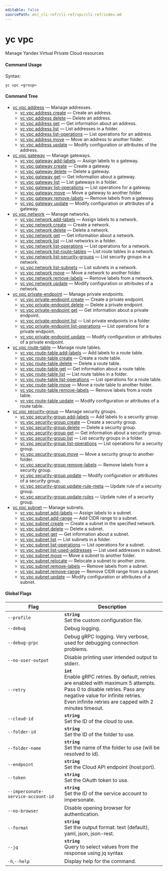 ```yaml
---
editable: false
sourcePath: en/_cli-ref/cli-ref/vpc/cli-ref/index.md
---
```


# yc vpc

Manage Yandex Virtual Private Cloud resources

#### Command Usage

Syntax: 

`yc vpc <group>`

#### Command Tree

- [yc vpc address](address/index.md) — Manage addresses.
	- [yc vpc address create](address/create.md) — Create an address.
	- [yc vpc address delete](address/delete.md) — Delete an address.
	- [yc vpc address get](address/get.md) — Get information about an address.
	- [yc vpc address list](address/list.md) — List addresses in a folder.
	- [yc vpc address list-operations](address/list-operations.md) — List operations for an address.
	- [yc vpc address move](address/move.md) — Move an address to another folder.
	- [yc vpc address update](address/update.md) — Modify configuration or attributes of the address.
- [yc vpc gateway](gateway/index.md) — Manage gateways.
	- [yc vpc gateway add-labels](gateway/add-labels.md) — Assign labels to a gateway.
	- [yc vpc gateway create](gateway/create.md) — Create a gateway.
	- [yc vpc gateway delete](gateway/delete.md) — Delete a gateway.
	- [yc vpc gateway get](gateway/get.md) — Get information about a gateway.
	- [yc vpc gateway list](gateway/list.md) — List gateways in a folder.
	- [yc vpc gateway list-operations](gateway/list-operations.md) — List operations for a gateway.
	- [yc vpc gateway move](gateway/move.md) — Move a gateway to another folder.
	- [yc vpc gateway remove-labels](gateway/remove-labels.md) — Remove labels from a gateway.
	- [yc vpc gateway update](gateway/update.md) — Modify configuration or attributes of a gateway.
- [yc vpc network](network/index.md) — Manage networks.
	- [yc vpc network add-labels](network/add-labels.md) — Assign labels to a network.
	- [yc vpc network create](network/create.md) — Create a network.
	- [yc vpc network delete](network/delete.md) — Delete a network.
	- [yc vpc network get](network/get.md) — Get information about a network.
	- [yc vpc network list](network/list.md) — List networks in a folder.
	- [yc vpc network list-operations](network/list-operations.md) — List operations for a network.
	- [yc vpc network list-route-tables](network/list-route-tables.md) — List route tables in a network.
	- [yc vpc network list-security-groups](network/list-security-groups.md) — List security groups in a network.
	- [yc vpc network list-subnets](network/list-subnets.md) — List subnets in a network.
	- [yc vpc network move](network/move.md) — Move a network to another folder.
	- [yc vpc network remove-labels](network/remove-labels.md) — Remove labels from a network.
	- [yc vpc network update](network/update.md) — Modify configuration or attributes of a network.
- [yc vpc private-endpoint](private-endpoint/index.md) — Manage private endpoints.
	- [yc vpc private-endpoint create](private-endpoint/create.md) — Create a private endpoint.
	- [yc vpc private-endpoint delete](private-endpoint/delete.md) — Delete a private endpoint.
	- [yc vpc private-endpoint get](private-endpoint/get.md) — Get information about a private endpoint.
	- [yc vpc private-endpoint list](private-endpoint/list.md) — List private endpoints in a folder.
	- [yc vpc private-endpoint list-operations](private-endpoint/list-operations.md) — List operations for a private endpoint.
	- [yc vpc private-endpoint update](private-endpoint/update.md) — Modify configuration or attributes of a private endpoint.
- [yc vpc route-table](route-table/index.md) — Manage route tables.
	- [yc vpc route-table add-labels](route-table/add-labels.md) — Add labels to a route table.
	- [yc vpc route-table create](route-table/create.md) — Create a route table.
	- [yc vpc route-table delete](route-table/delete.md) — Delete a route table.
	- [yc vpc route-table get](route-table/get.md) — Get information about a route table.
	- [yc vpc route-table list](route-table/list.md) — List route tables in a folder.
	- [yc vpc route-table list-operations](route-table/list-operations.md) — List operations for a route table.
	- [yc vpc route-table move](route-table/move.md) — Move a route table to another folder.
	- [yc vpc route-table remove-labels](route-table/remove-labels.md) — Remove labels from a route table.
	- [yc vpc route-table update](route-table/update.md) — Modify configuration or attributes of a route table.
- [yc vpc security-group](security-group/index.md) — Manage security groups.
	- [yc vpc security-group add-labels](security-group/add-labels.md) — Add labels to a security group.
	- [yc vpc security-group create](security-group/create.md) — Create a security group.
	- [yc vpc security-group delete](security-group/delete.md) — Delete a security group.
	- [yc vpc security-group get](security-group/get.md) — Get information about a security group.
	- [yc vpc security-group list](security-group/list.md) — List security groups in a folder.
	- [yc vpc security-group list-operations](security-group/list-operations.md) — List operations for a security group.
	- [yc vpc security-group move](security-group/move.md) — Move a security group to another folder.
	- [yc vpc security-group remove-labels](security-group/remove-labels.md) — Remove labels from a security group.
	- [yc vpc security-group update](security-group/update.md) — Modify configuration or attributes of a security group.
	- [yc vpc security-group update-rule-meta](security-group/update-rule-meta.md) — Update rule of a security group.
	- [yc vpc security-group update-rules](security-group/update-rules.md) — Update rules of a security group.
- [yc vpc subnet](subnet/index.md) — Manage subnets.
	- [yc vpc subnet add-labels](subnet/add-labels.md) — Assign labels to a subnet.
	- [yc vpc subnet add-range](subnet/add-range.md) — Add CIDR range to a subnet.
	- [yc vpc subnet create](subnet/create.md) — Create a subnet in the specified network.
	- [yc vpc subnet delete](subnet/delete.md) — Delete a subnet.
	- [yc vpc subnet get](subnet/get.md) — Get information about a subnet.
	- [yc vpc subnet list](subnet/list.md) — List subnets in a folder.
	- [yc vpc subnet list-operations](subnet/list-operations.md) — List operations for a subnet.
	- [yc vpc subnet list-used-addresses](subnet/list-used-addresses.md) — List used addresses in subnet.
	- [yc vpc subnet move](subnet/move.md) — Move a subnet to another folder.
	- [yc vpc subnet relocate](subnet/relocate.md) — Relocate a subnet to another zone.
	- [yc vpc subnet remove-labels](subnet/remove-labels.md) — Remove labels from a subnet.
	- [yc vpc subnet remove-range](subnet/remove-range.md) — Remove CIDR range from a subnet.
	- [yc vpc subnet update](subnet/update.md) — Modify configuration or attributes of a subnet.

#### Global Flags

| Flag | Description |
|----|----|
|`--profile`|<b>`string`</b><br/>Set the custom configuration file.|
|`--debug`|Debug logging.|
|`--debug-grpc`|Debug gRPC logging. Very verbose, used for debugging connection problems.|
|`--no-user-output`|Disable printing user intended output to stderr.|
|`--retry`|<b>`int`</b><br/>Enable gRPC retries. By default, retries are enabled with maximum 5 attempts.<br/>Pass 0 to disable retries. Pass any negative value for infinite retries.<br/>Even infinite retries are capped with 2 minutes timeout.|
|`--cloud-id`|<b>`string`</b><br/>Set the ID of the cloud to use.|
|`--folder-id`|<b>`string`</b><br/>Set the ID of the folder to use.|
|`--folder-name`|<b>`string`</b><br/>Set the name of the folder to use (will be resolved to id).|
|`--endpoint`|<b>`string`</b><br/>Set the Cloud API endpoint (host:port).|
|`--token`|<b>`string`</b><br/>Set the OAuth token to use.|
|`--impersonate-service-account-id`|<b>`string`</b><br/>Set the ID of the service account to impersonate.|
|`--no-browser`|Disable opening browser for authentication.|
|`--format`|<b>`string`</b><br/>Set the output format: text (default), yaml, json, json-rest.|
|`--jq`|<b>`string`</b><br/>Query to select values from the response using jq syntax|
|`-h`,`--help`|Display help for the command.|
